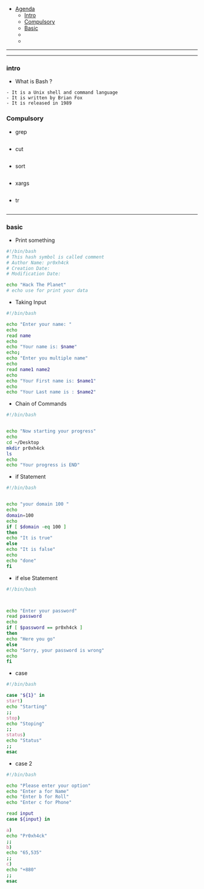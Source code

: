 - [Agenda]()
  - [Intro](#intro)
  - [Compulsory](#Compulsory)
  - [Basic](#basic)
  - []()
  - []()






---
---


### intro

- What is Bash ?
```text
- It is a Unix shell and command language
- It is written by Brian Fox
- It is released in 1989
```






### Compulsory

- grep 
```

```

- cut
```

```

- sort
```

```

- xargs
```

```

- tr
```

```





















----

### basic

- Print something

```bash
#!/bin/bash
# This hash symbol is called comment
# Author Name: pr0xh4ck
# Creation Date: 
# Modification Date: 

echo "Hack The Planet"
# echo use for print your data
```


- Taking Input

```bash
#!/bin/bash

echo "Enter your name: "
echo
read name
echo
echo "Your name is: $name"
echo;
echo "Enter you multiple name"
echo
read name1 name2
echo
echo "Your First name is: $name1"
echo
echo "Your Last name is : $name2"
```

- Chain of Commands

```bash
#!/bin/bash


echo "Now starting your progress"
echo
cd ~/Desktop
mkdir pr0xh4ck
ls
echo
echo "Your progress is END"
```


- if Statement

```bash
#!/bin/bash


echo "your domain 100 "
echo
domain=100
echo
if [ $domain -eq 100 ]
then
echo "It is true"
else
echo "It is false"
echo
echo "done"
fi
```

- if else Statement

```bash
#!/bin/bash



echo "Enter your password"
read password
echo
if [ $password == pr0xh4ck ]
then 
echo "Here you go"
else
echo "Sorry, your password is wrong"
echo
fi
```


- case 

```bash
#!/bin/bash

case "${1}" in
start)
echo "Starting"
;;
stop)
echo "Stoping"
;;
status)
echo "Status"
;;
esac
```

- case 2

```bash
#!/bin/bash

echo "Please enter your option"
echo "Enter a for Name"
echo "Enter b for Roll"
echo "Enter c for Phone"

read input
case ${input} in

a) 
echo "Pr0xh4ck" 
;;
b) 
echo "65,535" 
;;
c) 
echo "+880" 
;;
esac
```



















